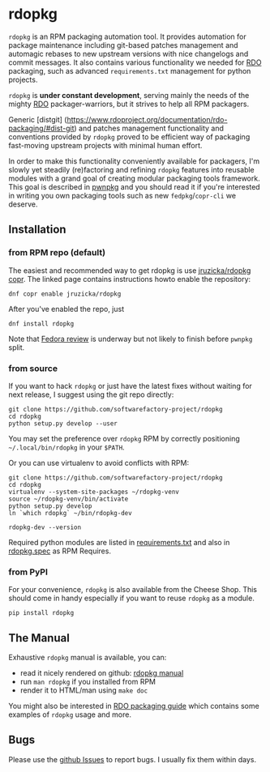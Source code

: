 # rdopkg

`rdopkg` is an RPM packaging automation tool. It provides automation for
package maintenance including git-based patches management and automagic
rebases to new upstream versions with nice changelogs and commit
messages. It also contains various functionality we needed for
[RDO](https://www.rdoproject.org/) packaging, such as advanced
`requirements.txt` management for python projects.

`rdopkg` is **under constant development**, serving mainly the needs of the
mighty [RDO](https://www.rdoproject.org/) packager-warriors, but it strives to
help all RPM packagers.

Generic
[distgit] (https://www.rdoproject.org/documentation/rdo-packaging/#dist-git)
and patches management functionality and conventions provided by `rdopkg`
proved to be efficient way of packaging fast-moving upstream projects with
minimal human effort.

In order to make this functionality conveniently available for packagers, I'm
slowly yet steadily (re)factoring and refining `rdopkg` features into
reusable modules with a grand goal of creating modular packaging tools
framework. This goal is described in
[pwnpkg](https://github.com/yac/pwnpkg) and you should read it if you're
interested in writing you own packaging tools such as new
`fedpkg`/`copr-cli` we deserve.


## Installation


### from RPM repo (default)

The easiest and recommended way to get rdopkg is use [jruzicka/rdopkg
copr](https://copr.fedoraproject.org/coprs/jruzicka/rdopkg/). The linked
page contains instructions howto enable the repository:

    dnf copr enable jruzicka/rdopkg

After you've enabled the repo, just

    dnf install rdopkg

Note that [Fedora review](https://bugzilla.redhat.com/show_bug.cgi?id=1246199)
is underway but not likely to finish before `pwnpkg` split.


### from source

If you want to hack `rdopkg` or just have the latest fixes without waiting for
next release, I suggest using the git repo directly:

    git clone https://github.com/softwarefactory-project/rdopkg
    cd rdopkg
    python setup.py develop --user

You may set the preference over `rdopkg` RPM by correctly positioning
`~/.local/bin/rdopkg` in your `$PATH`.

Or you can use virtualenv to avoid conflicts with RPM:

    git clone https://github.com/softwarefactory-project/rdopkg
    cd rdopkg
    virtualenv --system-site-packages ~/rdopkg-venv
    source ~/rdopkg-venv/bin/activate
    python setup.py develop
    ln `which rdopkg` ~/bin/rdopkg-dev

    rdopkg-dev --version

Required python modules are listed in
[requirements.txt](requirements.txt) and also in
[rdopkg.spec](https://src.fedoraproject.org/rpms/rdopkg/blob/master/f/rdopkg.spec) as
RPM Requires.


### from PyPI

For your convenience, `rdopkg` is also available from the Cheese
Shop. This should come in handy especially if you want to reuse `rdopkg` as
a module.

    pip install rdopkg


## The Manual

Exhaustive `rdopkg` manual is available, you can:

 * read it nicely rendered on github: [rdopkg manual](https://github.com/softwarefactory-project/rdopkg/blob/master/doc/rdopkg.1.adoc)
 * run `man rdopkg` if you installed from RPM
 * render it to HTML/man using `make doc`

You might also be interested in
[RDO packaging guide](https://www.rdoproject.org/documentation/rdo-packaging)
which contains some examples of `rdopkg` usage and more.


## Bugs

Please use the
[github Issues](https://github.com/softwarefactory-project/rdopkg/issues)
to report bugs. I usually fix them within days.
